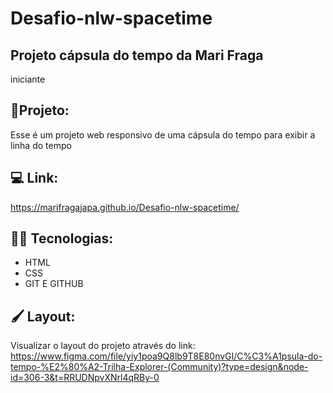 # Desafio-nlw-spacetime
## Projeto cápsula do tempo da Mari Fraga
<p> iniciante </p>

## 📄Projeto:
Esse é um projeto web responsivo de uma cápsula do tempo para exibir a linha do tempo 

## 💻 Link: 
https://marifragajapa.github.io/Desafio-nlw-spacetime/

## 👨‍💻 Tecnologias:
- HTML
- CSS
- GIT E GITHUB

## 🖌️ Layout:
Visualizar o layout do projeto através do link:
https://www.figma.com/file/yiy1poa9Q8lb9T8E80nvGI/C%C3%A1psula-do-tempo-%E2%80%A2-Trilha-Explorer-(Community)?type=design&node-id=306-3&t=RRUDNpvXNrl4qRBy-0
